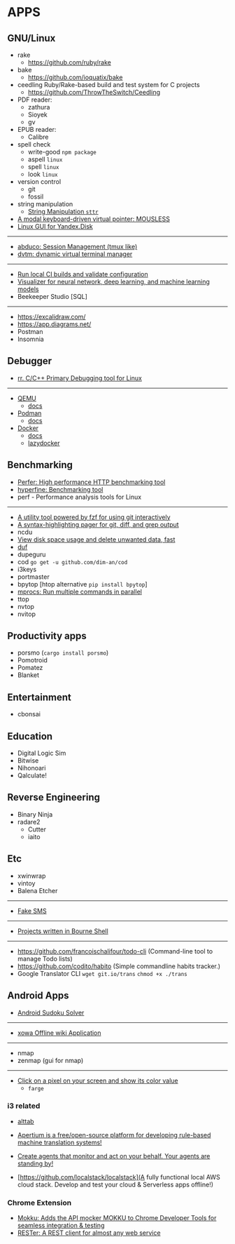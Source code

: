 # APPS

## GNU/Linux
- rake
    - https://github.com/ruby/rake
- bake
    - https://github.com/ioquatix/bake
- ceedling
    Ruby/Rake-based build and test system for C projects
    - https://github.com/ThrowTheSwitch/Ceedling
- PDF reader:
    - zathura
    - Sioyek
    - gv
- EPUB reader:
    - Calibre
- spell check
    - write-good  `npm package`
    - aspell      `linux`
    - spell       `linux`
    - look        `linux`
- version control
    - git
    - fossil
- string manipulation
    - [String Manipulation `sttr`](https://snapcraft.io/sttr)
- [A modal keyboard-driven virtual pointer: MOUSLESS](https://github.com/rvaiya/warpd) 
- [Linux GUI for Yandex.Disk](https://github.com/abbat/ekstertera)

------------------------------------------------------------------------
- [abduco: Session Management (tmux like)](https://github.com/martanne/abduco)
- [dvtm: dynamic virtual terminal manager](https://github.com/martanne/abduco)
------------------------------------------------------------------------

- [Run local CI builds and validate configuration](https://snapcraft.io/circleci)
- [Visualizer for neural network, deep learning, and machine learning models](https://snapcraft.io/netron)
- Beekeeper Studio [SQL]

------------------------------------------------------------------------
- https://excalidraw.com/
- https://app.diagrams.net/
- Postman
- Insomnia

## Debugger
- [rr. C/C++ Primary Debugging tool for Linux](https://rr-project.org/)

------------------------------------------------------------------------
- [QEMU](https://www.qemu.org/index.html)
    - [docs](https://www.qemu.org/documentation/)
- [Podman](https://podman.io/)
    - [docs](https://podman.io/docs)
- [Docker](https://www.docker.com/)
    - [docs](https://docs.docker.com/build/cloud/)
    - [lazydocker](https://github.com/jesseduffield/lazydocker)


## Benchmarking
- [Perfer: High performance HTTP benchmarking tool](https://github.com/ohler55/perfer)
- [hyperfine: Benchmarking tool](https://github.com/sharkdp/hyperfine)
- perf - Performance analysis tools for Linux

------------------------------------------------------------------------
- [A utility tool powered by fzf for using git interactively](https://github.com/wfxr/forgit)
- [A syntax-highlighting pager for git, diff, and grep output](https://github.com/dandavison/delta)
- ncdu
- [View disk space usage and delete unwanted data, fast](https://github.com/Byron/dua-cli)
- [duf](https://github.com/muesli/duf)
- dupeguru
- cod `go get -u github.com/dim-an/cod`
- i3keys
- portmaster
- bpytop [htop alternative `pip install bpytop`]
- [mprocs: Run multiple commands in parallel](https://github.com/pvolok/mprocs)
- ttop
- nvtop
- nvitop

## Productivity apps
- porsmo (`cargo install porsmo`)
- Pomotroid
- Pomatez
- Blanket

## Entertainment
- cbonsai


## Education
- Digital Logic Sim
- Bitwise
- Nihonoari
- Qalculate!


## Reverse Engineering
- Binary Ninja
- radare2
    - Cutter
    - iaito


## Etc
- xwinwrap
- vintoy
- Balena Etcher


------------------------------------------------------------------------

- [Fake SMS](https://github.com/Narasimha1997/fake-sms)

------------------------------------------------------------------------

- [Projects written in Bourne Shell](https://github.com/terminalforlife/Extra)

------------------------------------------------------------------------

- https://github.com/francoischalifour/todo-cli (Command-line tool to manage Todo lists)
- https://github.com/codito/habito (Simple commandline habits tracker.)
- Google Translator CLI
    `wget git.io/trans`
    `chmod +x ./trans`


## Android Apps
- [Android Sudoku Solver](https://github.com/hypertensiune/Android-Sudoku-Solver-OCR)

------------------------------------------------------------------------
- [xowa Offline wiki Application](https://github.com/gnosygnu/xowa)




------------------------------------------------------------------------
- nmap
- zenmap (gui for nmap)


------------------------------------------------------------------------
- [Click on a pixel on your screen and show its color value](https://github.com/uunnxx/farge)
    - `farge`


### i3 related
- [alttab](https://github.com/sagb/alttab)



- [Apertium is a free/open-source platform for developing rule-based machine translation systems!](https://wiki.apertium.org/wiki/Main_Page)
- [Create agents that monitor and act on your behalf. Your agents are standing by!](https://github.com/huginn/huginn)
- [https://github.com/localstack/localstack](A fully functional local AWS cloud stack. Develop and test your cloud & Serverless apps offline!)


### Chrome Extension
- [Mokku: Adds the API mocker MOKKU to Chrome Developer Tools for seamless integration & testing](https://chromewebstore.google.com/detail/mokku/llflfcikklhgamfmnjkgpdadpmdplmji)
- [RESTer: A REST client for almost any web service](https://chromewebstore.google.com/detail/mokku/llflfcikklhgamfmnjkgpdadpmdplmji)
